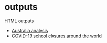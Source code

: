 # outputs
HTML outputs

* [Australia analysis](aust-covid/)
* [COVID-19 school closures around the world](covid19-school-closures/)
